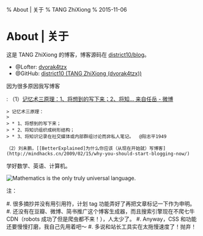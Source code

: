 % About | 关于
% TANG ZhiXiong
% 2015-11-06

About | 关于
============

这是 TANG ZhiXiong 的博客，博客源码在 [district10/blog](https://github.com/district10/blog)。

* @Lofter: [dvorak4tzx](http://dvorak4tzx.lofter.com/)
* @GitHub: [district10 (TANG ZhiXiong (dvorak4tzx))](https://github.com/district10)

因为很多原因我写博客

:   （1）[记忆术三原理：1、将想到的写下来；2、将知... 来自任岳 - 微博](http://weibo.com/1664910444/Biy24h2m9?type=comment)
    
    > 记忆术三原理：
    >
    > * 1、将想到的写下来；
    > * 2、将知识组织成树形结构；
    > * 3、将知识记录在社交媒体或内部群组讨论而非私人笔记。  @阳志平1949
    
    （2）刘未鹏，[[BetterExplained]为什么你应该（从现在开始就）写博客](http://mindhacks.cn/2009/02/15/why-you-should-start-blogging-now/)

学好数学、英语、计算机。

![Mathematics is the only truly universal language.](http://gnat.qiniudn.com/jodie-foster-math.png)

<!--

![Octocat: Adventure Cat](http://gnat-tang-shared-image.qiniudn.com/octocat/adventure-cat.png)

![Kimonotocat](http://gnat-tang-shared-image.qiniudn.com/octocat/kimonotocat.png)

-->

注：

#. 很多摘抄并没有用引用符，计划 tag 功能弄好了再把文章标记一下作为申明。
#. 还没有在豆瓣、微博、简书推广这个博客生成器，而且搜索引擎现在不爬七牛 CDN（robots 成功了但是爬虫都不来！），人太少了。
#. Anyway，CSS 和功能还要慢慢打磨，我自己先用着吧～
#. 多说和站长工具实在太拖慢速度了！抛弃！
